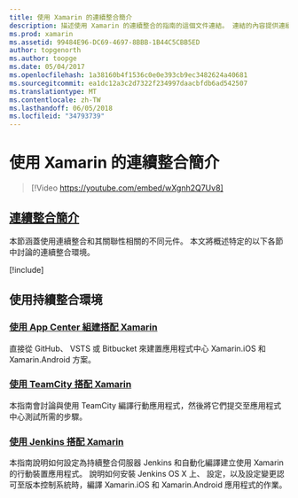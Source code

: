 ```yaml
---
title: 使用 Xamarin 的連續整合簡介
description: 描述使用 Xamarin 的連續整合的指南的這個文件連結。 連結的內容提供連續整合的概觀，並討論應用程式中心建置、 TeamCity 和 Jenkins。
ms.prod: xamarin
ms.assetid: 99484E96-DC69-4697-8BBB-1B44C5CBB5ED
author: topgenorth
ms.author: toopge
ms.date: 05/04/2017
ms.openlocfilehash: 1a38160b4f1536c0e0e393cb9ec3482624a40681
ms.sourcegitcommit: ea1dc12a3c2d7322f234997daacbfdb6ad542507
ms.translationtype: MT
ms.contentlocale: zh-TW
ms.lasthandoff: 06/05/2018
ms.locfileid: "34793739"
---
```

# <a name="introduction-to-continuous-integration-with-xamarin"></a>使用 Xamarin 的連續整合簡介

> [!Video https://youtube.com/embed/wXgnh2Q7Uv8]

##  <a name="introduction-to-continuous-integrationtoolsciintro-to-cimd"></a>[連續整合簡介](~/tools/ci/intro-to-ci.md)

本節涵蓋使用連續整合和其關聯性相關的不同元件。 本文將概述特定的以下各節中討論的連續整合環境。

[!include[](~/tools/ci/includes/firewall-information.md)]

## <a name="working-with-continuous-integration-environments"></a>使用持續整合環境

### <a name="using-app-center-build-with-xamarinappcenterbuildxamarin"></a>[使用 App Center 組建搭配 Xamarin](/appcenter/build/xamarin/)

直接從 GitHub、 VSTS 或 Bitbucket 來建置應用程式中心 Xamarin.iOS 和 Xamarin.Android 方案。

### <a name="using-teamcity-with-xamarintoolsciteamcitymd"></a>[使用 TeamCity 搭配 Xamarin](~/tools/ci/teamcity.md)

本指南會討論與使用 TeamCity 編譯行動應用程式，然後將它們提交至應用程式中心測試所需的步驟。

### <a name="using-jenkins-with-xamarintoolscijenkins-walkthroughmd"></a>[使用 Jenkins 搭配 Xamarin](~/tools/ci/jenkins-walkthrough.md)

本指南說明如何設定為持續整合伺服器 Jenkins 和自動化編譯建立使用 Xamarin 的行動裝置應用程式。 說明如何安裝 Jenkins OS X 上、 設定，以及設定變更認可至版本控制系統時，編譯 Xamarin.iOS 和 Xamarin.Android 應用程式的作業。
